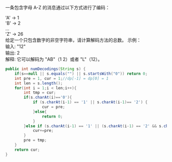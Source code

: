 一条包含字母 A-Z 的消息通过以下方式进行了编码：

'A' -> 1  
'B' -> 2  
...  
'Z' -> 26  
给定一个只包含数字的非空字符串，请计算解码方法的总数。
示例：  
输入: "12"  
输出: 2  
解释: 它可以解码为 "AB"（1 2）或者 "L"（12）。  
```Java
public int numDecodings(String s) {
    if(s==null || s.equals("") || s.startsWith("0")) return 0;
    int pre = 1, cur = 1;//dp[-1] = dp[0] = 1
    int len = s.length();
    for(int i = 1;i < len;i++){
        int tmp = cur;
        if(s.charAt(i)=='0'){
            if (s.charAt(i-1) == '1' || s.charAt(i-1)== '2') {
                cur = pre;
            }else{
                return 0;
            }
        }else if (s.charAt(i-1) == '1' || (s.charAt(i-1) == '2' && s.charAt(i) >= '1' && s.charAt(i) <= '6')){
            cur+=pre;
        }
        pre = tmp;
    }
    return cur;
}
```